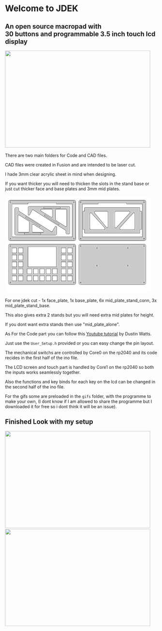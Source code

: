 # Welcome to JDEK
## An open source macropad with <br> 30 buttons and programmable 3.5 inch touch lcd display

<img src="/Imgaes/1.jpg" width="480" height="320">

There are two main folders for Code and CAD files.

CAD files were created in Fusion and are intended to be laser cut.

I hade 3mm clear acrylic sheet in mind when designing.

If you want thicker you will need to thicken the slots in the stand base 
or just cut thicker face and base plates and 3mm mid plates. 


<img src="cadmodel.png" width="480" height="320">

For one jdek cut - 
    1x face_plate,
    1x base_plate,
    6x mid_plate_stand_conn,
    3x mid_plate_stand_base.

This also gives extra 2 stands but you will need extra mid plates for height. 

If you dont want extra stands then use "mid_plate_alone".


As For the Code part you can follow this [Youtube tutorial](https://www.youtube.com/watch?v=OpIwI28cHpk) by Dustin Watts.

Just use the `User_Setup.h` provided or you can easy change the pin layout.

The mechanical switchs are controlled by Core0 on the rp2040 and its code recides in the first half of the ino file.

The LCD screen and touch part is handled by Core1 on the rp2040 so both the inputs works seamlessly together.

Also the functions and key binds for each key on the lcd can be changed in the second half of the ino file.

For the gifs some are preloaded in the `gifs` folder, with the programme to make your own, (I dont know if I am allowed to 
share the programme but I downloaded it for free so i dont think it will be an issue).


## Finished Look with my setup

<img src="/Imgaes/2.jpg" width="480" height="320">


<img src="/Imgaes/3.jpg" width="480" height="320">
